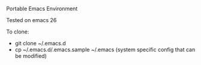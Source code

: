 Portable Emacs Environment

Tested on emacs 26

To clone:
- git clone <this repo> ~/.emacs.d
- cp ~/.emacs.d/.emacs.sample ~/.emacs (system specific config that can be modified)



